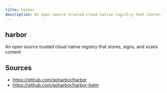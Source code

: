 ```yaml
---
title: harbor
description: An open source trusted cloud native registry that stores, signs, and scans content
---
```


## harbor

An open source trusted cloud native registry that stores, signs, and scans content

## Sources

* https://github.com/goharbor/harbor
* https://github.com/goharbor/harbor-helm

